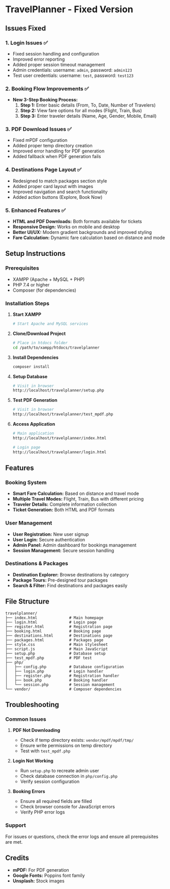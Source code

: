 # TravelPlanner - Fixed Version

## Issues Fixed

### 1. Login Issues ✅
- Fixed session handling and configuration
- Improved error reporting
- Added proper session timeout management
- Admin credentials: username: `admin`, password: `admin123`
- Test user credentials: username: `test`, password: `test123`

### 2. Booking Flow Improvements ✅
- **New 3-Step Booking Process:**
  1. **Step 1:** Enter basic details (From, To, Date, Number of Travelers)
  2. **Step 2:** View fare options for all modes (Flight, Train, Bus)
  3. **Step 3:** Enter traveler details (Name, Age, Gender, Mobile, Email)

### 3. PDF Download Issues ✅
- Fixed mPDF configuration
- Added proper temp directory creation
- Improved error handling for PDF generation
- Added fallback when PDF generation fails

### 4. Destinations Page Layout ✅
- Redesigned to match packages section style
- Added proper card layout with images
- Improved navigation and search functionality
- Added action buttons (Explore, Book Now)

### 5. Enhanced Features ✅
- **HTML and PDF Downloads:** Both formats available for tickets
- **Responsive Design:** Works on mobile and desktop
- **Better UI/UX:** Modern gradient backgrounds and improved styling
- **Fare Calculation:** Dynamic fare calculation based on distance and mode

## Setup Instructions

### Prerequisites
- XAMPP (Apache + MySQL + PHP)
- PHP 7.4 or higher
- Composer (for dependencies)

### Installation Steps

1. **Start XAMPP**
   ```bash
   # Start Apache and MySQL services
   ```

2. **Clone/Download Project**
   ```bash
   # Place in htdocs folder
   cd /path/to/xampp/htdocs/travelplanner
   ```

3. **Install Dependencies**
   ```bash
   composer install
   ```

4. **Setup Database**
   ```bash
   # Visit in browser
   http://localhost/travelplanner/setup.php
   ```

5. **Test PDF Generation**
   ```bash
   # Visit in browser
   http://localhost/travelplanner/test_mpdf.php
   ```

6. **Access Application**
   ```bash
   # Main application
   http://localhost/travelplanner/index.html
   
   # Login page
   http://localhost/travelplanner/login.html
   ```

## Features

### Booking System
- **Smart Fare Calculation:** Based on distance and travel mode
- **Multiple Travel Modes:** Flight, Train, Bus with different pricing
- **Traveler Details:** Complete information collection
- **Ticket Generation:** Both HTML and PDF formats

### User Management
- **User Registration:** New user signup
- **User Login:** Secure authentication
- **Admin Panel:** Admin dashboard for bookings management
- **Session Management:** Secure session handling

### Destinations & Packages
- **Destination Explorer:** Browse destinations by category
- **Package Tours:** Pre-designed tour packages
- **Search & Filter:** Find destinations and packages easily

## File Structure

```
travelplanner/
├── index.html              # Main homepage
├── login.html              # Login page
├── register.html           # Registration page
├── booking.html            # Booking page
├── destinations.html       # Destinations page
├── packages.html           # Packages page
├── style.css               # Main stylesheet
├── script.js               # Main JavaScript
├── setup.php               # Database setup
├── test_mpdf.php           # PDF test
├── php/
│   ├── config.php          # Database configuration
│   ├── login.php           # Login handler
│   ├── register.php        # Registration handler
│   ├── book.php            # Booking handler
│   └── session.php         # Session management
└── vendor/                 # Composer dependencies
```

## Troubleshooting

### Common Issues

1. **PDF Not Downloading**
   - Check if temp directory exists: `vendor/mpdf/mpdf/tmp/`
   - Ensure write permissions on temp directory
   - Test with `test_mpdf.php`

2. **Login Not Working**
   - Run `setup.php` to recreate admin user
   - Check database connection in `php/config.php`
   - Verify session configuration

3. **Booking Errors**
   - Ensure all required fields are filled
   - Check browser console for JavaScript errors
   - Verify PHP error logs

### Support
For issues or questions, check the error logs and ensure all prerequisites are met.

## Credits
- **mPDF:** For PDF generation
- **Google Fonts:** Poppins font family
- **Unsplash:** Stock images 